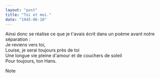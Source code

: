 ```yaml
---
layout: "post"
title: "Toi et moi."
date: "1945-06-10"
---
```


Ainsi donc se réalise ce que je t'avais écrit dans un poème avant notre séparation :  
Je reviens vers toi,  
Louise, je serai toujours près de toi  
Une longue vie pleine d'amour et de couchers de soleil  
Pour toujours, ton Hans.  


<div class="histoire"></div>

<div class="commentaire">Note</div>